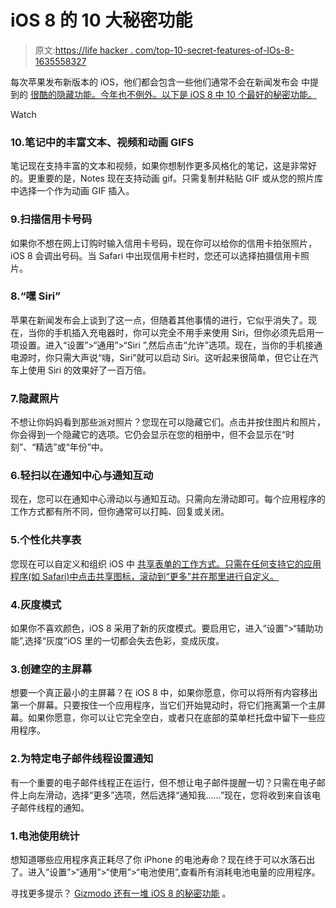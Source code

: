 # iOS 8 的 10 大秘密功能

> 原文:[https://life hacker . com/top-10-secret-features-of-IOs-8-1635558327](https://lifehacker.com/top-10-secret-features-of-ios-8-1635558327)

每次苹果发布新版本的 iOS，他们都会包含一些他们通常不会在新闻发布会 中提到的 [很酷的隐藏功能。今年也不例外。以下是 iOS 8 中 10 个最好的秘密功能。](https://lifehacker.com/all-the-new-stuff-in-ios-8-1584893352)

Watch

### 10.笔记中的丰富文本、视频和动画 GIFS

笔记现在支持丰富的文本和视频，如果你想制作更多风格化的笔记，这是非常好的。更重要的是，Notes 现在支持动画 gif。只需复制并粘贴 GIF 或从您的照片库中选择一个作为动画 GIF 插入。

### 9.扫描信用卡号码

如果你不想在网上订购时输入信用卡号码，现在你可以给你的信用卡拍张照片，iOS 8 会调出号码。当 Safari 中出现信用卡栏时，您还可以选择拍摄信用卡照片。

### 8.“嘿 Siri”

苹果在新闻发布会上谈到了这一点，但随着其他事情的进行，它似乎消失了。现在，当你的手机插入充电器时，你可以完全不用手来使用 Siri，但你必须先启用一项设置。进入“设置”>“通用”>“Siri ”,然后点击“允许”选项。现在，当你的手机接通电源时，你只需大声说“嗨，Siri”就可以启动 Siri。这听起来很简单，但它让在汽车上使用 Siri 的效果好了一百万倍。

### 7.隐藏照片

不想让你妈妈看到那些派对照片？您现在可以隐藏它们。点击并按住图片和照片，你会得到一个隐藏它的选项。它仍会显示在您的相册中，但不会显示在“时刻”、“精选”或“年份”中。

### 6.轻扫以在通知中心与通知互动

现在，您可以在通知中心滑动以与通知互动。只需向左滑动即可。每个应用程序的工作方式都有所不同，但你通常可以打盹、回复或关闭。

### 5.个性化共享表

您现在可以自定义和组织 iOS 中 [共享表单的工作方式。只需在任何支持它的应用程序(如 Safari)中点击共享图标，滚动到“更多”并在那里进行自定义。](https://lifehacker.com/the-best-extensions-and-widgets-for-ios-8-1635803234)

### 4.灰度模式

如果你不喜欢颜色，iOS 8 采用了新的灰度模式。要启用它，进入“设置”>“辅助功能”,选择“灰度”iOS 里的一切都会失去色彩，变成灰度。

### 3.创建空的主屏幕

想要一个真正最小的主屏幕？在 iOS 8 中，如果你愿意，你可以将所有内容移出第一个屏幕。只要按住一个应用程序，当它们开始晃动时，将它们拖离第一个主屏幕。如果你愿意，你可以让它完全空白，或者只在底部的菜单栏托盘中留下一些应用程序。

### 2.为特定电子邮件线程设置通知

有一个重要的电子邮件线程正在运行，但不想让电子邮件提醒一切？只需在电子邮件上向左滑动，选择“更多”选项，然后选择“通知我……”现在，您将收到来自该电子邮件线程的通知。

### 1.电池使用统计

想知道哪些应用程序真正耗尽了你 iPhone 的电池寿命？现在终于可以水落石出了。进入“设置”>“通用”>“使用”>“电池使用”,查看所有消耗电池电量的应用程序。

寻找更多提示？ [Gizmodo 还有一堆 iOS 8 的秘密功能](https://gizmodo.com/ios-8-the-best-hidden-features-that-apple-didnt-show-y-1586023628) 。